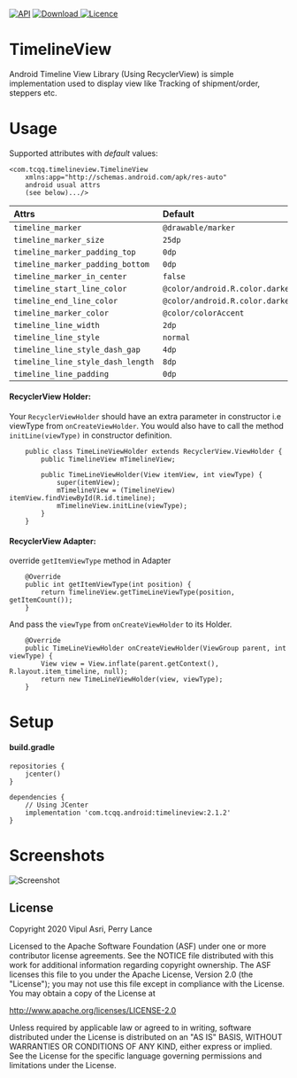 [![API](https://img.shields.io/badge/API-17%2B-brightgreen.svg?style=flat)](https://android-arsenal.com/api?level=17)
[ ![Download](https://api.bintray.com/packages/tcqq/android/timelineview/images/download.svg?version=2.1.2) ](https://bintray.com/tcqq/android/timelineview/2.1.2/link)
[![Licence](https://img.shields.io/badge/Licence-Apache2-blue.svg)](http://www.apache.org/licenses/LICENSE-2.0)

# TimelineView

Android Timeline View Library (Using RecyclerView) is simple implementation used to display view like Tracking of shipment/order, steppers etc.

# Usage
Supported attributes with _default_ values:
``` 
<com.tcqq.timelineview.TimelineView
    xmlns:app="http://schemas.android.com/apk/res-auto"
    android usual attrs
    (see below).../>
```
|**Attrs**|**Default** |
|:---|:---|
| `timeline_marker` | `@drawable/marker`
| `timeline_marker_size` | `25dp`
| `timeline_marker_padding_top` | `0dp`
| `timeline_marker_padding_bottom` | `0dp`
| `timeline_marker_in_center` | `false`
| `timeline_start_line_color` | `@color/android.R.color.darker_gray`
| `timeline_end_line_color` | `@color/android.R.color.darker_gray`
| `timeline_marker_color` | `@color/colorAccent`
| `timeline_line_width` | `2dp`
| `timeline_line_style` | `normal`
| `timeline_line_style_dash_gap` | `4dp`
| `timeline_line_style_dash_length` | `8dp`
| `timeline_line_padding` | `0dp`

#### RecyclerView Holder:

   Your `RecyclerViewHolder` should have an extra parameter in constructor i.e viewType from `onCreateViewHolder`. You would also have to call the method `initLine(viewType)` in constructor definition.
 
```
    public class TimeLineViewHolder extends RecyclerView.ViewHolder {
        public TimelineView mTimelineView;

        public TimeLineViewHolder(View itemView, int viewType) {
            super(itemView);
            mTimelineView = (TimelineView) itemView.findViewById(R.id.timeline);
            mTimelineView.initLine(viewType);
        }
    }
```

#### RecyclerView Adapter:

   override `getItemViewType` method in Adapter
 
```
    @Override
    public int getItemViewType(int position) {
        return TimelineView.getTimeLineViewType(position, getItemCount());
    }
```
   And pass the `viewType` from `onCreateViewHolder` to its Holder.
   
```
    @Override
    public TimeLineViewHolder onCreateViewHolder(ViewGroup parent, int viewType) {
        View view = View.inflate(parent.getContext(), R.layout.item_timeline, null);
        return new TimeLineViewHolder(view, viewType);
    }

```

# Setup
#### build.gradle
```
repositories {
    jcenter()
}
```
```
dependencies {
    // Using JCenter
    implementation 'com.tcqq.android:timelineview:2.1.2'
}
```

# Screenshots

![Screenshot](/screenshots/screenshot.png)

License
-------

Copyright 2020 Vipul Asri, Perry Lance

Licensed to the Apache Software Foundation (ASF) under one or more contributor
license agreements.  See the NOTICE file distributed with this work for
additional information regarding copyright ownership.  The ASF licenses this
file to you under the Apache License, Version 2.0 (the "License"); you may not
use this file except in compliance with the License.  You may obtain a copy of
the License at

  <http://www.apache.org/licenses/LICENSE-2.0>

Unless required by applicable law or agreed to in writing, software
distributed under the License is distributed on an "AS IS" BASIS, WITHOUT
WARRANTIES OR CONDITIONS OF ANY KIND, either express or implied.  See the
License for the specific language governing permissions and limitations under
the License.
